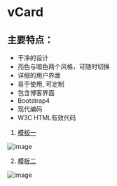 # vCard

## 主要特点：
* 干净的设计
* 亮色与暗色两个风格，可随时切换
* 详细的用户界面
* 易于使用, 可定制
* 包含博客界面
* Bootstrap4
* 现代编码
* W3C HTML有效代码


1. [模板一](https://github.com/waite0603/Resume/tree/template_vCard_1)

![image](https://user-images.githubusercontent.com/75354124/218303957-60436d27-1a01-4282-9cb3-bd12ed819580.png)

2. [模板二](https://github.com/waite0603/Resume/tree/template_vCard_2)

![image](https://user-images.githubusercontent.com/75354124/218303968-e54660ee-cceb-4492-8920-e99dfcbf007f.png)

